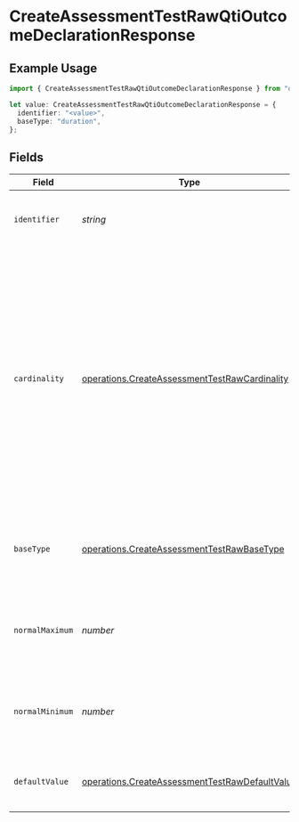 # CreateAssessmentTestRawQtiOutcomeDeclarationResponse

## Example Usage

```typescript
import { CreateAssessmentTestRawQtiOutcomeDeclarationResponse } from "qti/models/operations";

let value: CreateAssessmentTestRawQtiOutcomeDeclarationResponse = {
  identifier: "<value>",
  baseType: "duration",
};
```

## Fields

| Field                                                                                                                                                                                                                                                  | Type                                                                                                                                                                                                                                                   | Required                                                                                                                                                                                                                                               | Description                                                                                                                                                                                                                                            |
| ------------------------------------------------------------------------------------------------------------------------------------------------------------------------------------------------------------------------------------------------------ | ------------------------------------------------------------------------------------------------------------------------------------------------------------------------------------------------------------------------------------------------------ | ------------------------------------------------------------------------------------------------------------------------------------------------------------------------------------------------------------------------------------------------------ | ------------------------------------------------------------------------------------------------------------------------------------------------------------------------------------------------------------------------------------------------------ |
| `identifier`                                                                                                                                                                                                                                           | *string*                                                                                                                                                                                                                                               | :heavy_check_mark:                                                                                                                                                                                                                                     | Unique identifier for the entity on the service provider.                                                                                                                                                                                              |
| `cardinality`                                                                                                                                                                                                                                          | [operations.CreateAssessmentTestRawCardinality](../../models/operations/createassessmenttestrawcardinality.md)                                                                                                                                         | :heavy_minus_sign:                                                                                                                                                                                                                                     | Defines how scoring information is structured and stored. 'single' for one overall score, 'multiple' for separate scores or points, 'ordered' for scores maintaining a specific sequence, 'record' for complex scoring with multiple named components. |
| `baseType`                                                                                                                                                                                                                                             | [operations.CreateAssessmentTestRawBaseType](../../models/operations/createassessmenttestrawbasetype.md)                                                                                                                                               | :heavy_check_mark:                                                                                                                                                                                                                                     | Data type of the outcome variable, determining how values are stored and processed                                                                                                                                                                     |
| `normalMaximum`                                                                                                                                                                                                                                        | *number*                                                                                                                                                                                                                                               | :heavy_minus_sign:                                                                                                                                                                                                                                     | Expected maximum value for this outcome variable in normal circumstances                                                                                                                                                                               |
| `normalMinimum`                                                                                                                                                                                                                                        | *number*                                                                                                                                                                                                                                               | :heavy_minus_sign:                                                                                                                                                                                                                                     | Expected minimum value for this outcome variable in normal circumstances                                                                                                                                                                               |
| `defaultValue`                                                                                                                                                                                                                                         | [operations.CreateAssessmentTestRawDefaultValue](../../models/operations/createassessmenttestrawdefaultvalue.md)                                                                                                                                       | :heavy_minus_sign:                                                                                                                                                                                                                                     | Optional default value configuration for outcome variables                                                                                                                                                                                             |